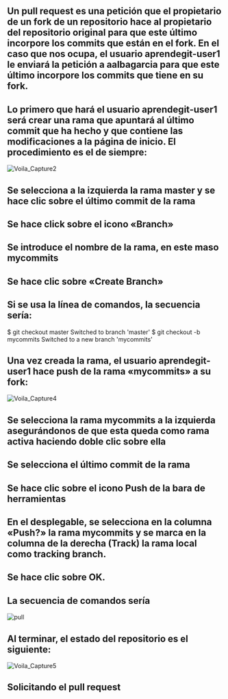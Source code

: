 ## Un pull request es una petición que el propietario de un fork de un repositorio hace al propietario del repositorio original para que este último incorpore los commits que están en el fork. En el caso que nos ocupa, el usuario aprendegit-user1 le enviará la petición a aalbagarcia para que este último incorpore los commits que tiene en su fork.

## Lo primero que hará el usuario aprendegit-user1 será crear una rama que apuntará al último commit que ha hecho y que contiene las modificaciones a la página de inicio. El procedimiento es el de siempre:

![Voila_Capture2](https://user-images.githubusercontent.com/72433702/153570946-ad60221b-776c-4d78-a528-6d8f18472ea8.png)





 ##   Se selecciona a la izquierda la rama master y se hace clic sobre el último commit de la rama
  ##  Se hace click sobre el icono «Branch»
   ## Se introduce el nombre de la rama, en este maso mycommits
   ## Se hace clic sobre «Create Branch»

## Si se usa la línea de comandos, la secuencia sería:

$ git checkout master
Switched to branch 'master'
$ git checkout -b mycommits
Switched to a new branch 'mycommits'


## Una vez creada la rama, el usuario aprendegit-user1 hace push de la rama «mycommits» a su fork:

![Voila_Capture4](https://user-images.githubusercontent.com/72433702/153573477-d2c4bf99-812e-4089-b0f8-61f254d6147d.png)



## Se selecciona la rama mycommits a la izquierda asegurándonos de que esta queda como rama activa haciendo doble clic sobre ella
## Se selecciona el último commit de la rama
## Se hace clic sobre el icono Push de la bara de herramientas
## En el desplegable, se selecciona en la columna «Push?» la rama mycommits y se marca en la columna de la derecha (Track) la rama local como tracking branch.
## Se hace clic sobre OK.

## La secuencia de comandos sería 

![pull](https://user-images.githubusercontent.com/72433702/154037776-7fc00c34-8d78-443a-b091-1925e3f83fb7.PNG)


## Al terminar, el estado del repositorio es el siguiente:


![Voila_Capture5](https://user-images.githubusercontent.com/72433702/154037910-32926dcb-feec-4ca4-a501-d3694020bd65.png)


## Solicitando el pull request

